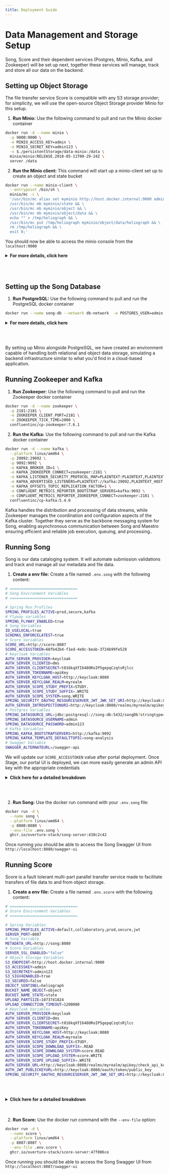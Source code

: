 ```yaml
---
title: Deployment Guide
---
```


# Data Management and Storage Setup

Song, Score and their dependent services (Postgres, Minio, Kafka, and Zookeeper) will be set up next, together these services will manage, track and store all our data on the backend. 

## Setting up Object Storage

The file transfer service Score is compatible with any S3 storage provider; for simplicity, we will use the open-source Object Storage provider Minio for this setup. 

1. **Run Minio:** Use the following command to pull and run the Minio docker container

```bash
docker run -d --name minio \
  -p 9000:9000 \
  -e MINIO_ACCESS_KEY=admin \
  -e MINIO_SECRET_KEY=admin123 \
  -v $./persistentStorage/data-minio:/data \
  minio/minio:RELEASE.2018-05-11T00-29-24Z \
  server /data
```

2. **Run the Minio client:** This command will start up a minio-client set up to create an object and state bucket

```bash
docker run --name minio-client \
  --entrypoint /bin/sh \
  minio/mc -c \
  '/usr/bin/mc alias set myminio http://host.docker.internal:9000 admin admin123 && \
  /usr/bin/mc mb myminio/state && \
  /usr/bin/mc mb myminio/object && \
  /usr/bin/mc mb myminio/object/data && \
  echo "" > /tmp/heliograph && \
  /usr/bin/mc put /tmp/heliograph myminio/object/data/heliograph && \
  rm /tmp/heliograph && \
  exit 0;'
```

You should now be able to access the minio console from the `localhost:9000`

<details>

  <summary><b>For more details, click here</b></summary>

<br></br>

### Minio Image

- The `-v $./persistentStorage/data-minio:/data` will store our uploaded mock file data in our local directory

### Minio Client Image


- **Alias:** `alias set myminio http://host.docker.internal:9000 admin admin123` creates an `alias` for the Minio server, with an `admin` user with a the password `admin123`


- **State Bucket:** `mb myminio/state` creates a bucket named "state". The "state" bucket is designated for storing application state data. This could include metadata about the objects stored in the "object" bucket


- **Object Bucket:** `mb myminio/object` creates another bucket named "object". The "object" bucket is intended for storing the actual content objects, such as VCFs, BAMs, etc. 


- **Data directory & Heliograph File:** The `put` command seeds an empty' heliograph' file within the object storage data folder. Score uses this dummy file to test that the server can successfully communicate with the storage provider and that your client can successfully retrieve files from it, too.

---

</details>

<br></br>

## Setting up the Song Database

1. **Run PostgreSQL:** Use the following command to pull and run the PostgreSQL docker container

```bash
docker run --name song-db --network db-network  -e POSTGRES_USER=admin -e POSTGRES_PASSWORD=admin123 -e POSTGRES_DB=songDb -v./persistentStorage/data-song-db:/var/lib/postgresql/data -d postgres:11.1
```
<details>

  <summary><b>For more details, click here</b></summary>

<br></br>

- This command runs a postgres image named `song-db` on the `db-network` with the username `admin`, password `admin123` and a database within it called `songDb`.


- We are including a defined persistent volume `-v ./persistentStorage/song-db-data:/var/lib/postgresql/data`. This volume will be a folder generated at runtime to serve as persistent storage, meaning the data in your database will persist regardless of the container's status, in this case, located in the root of the directory where you run the container

---
</details>

<br></br>

<Note title="Bringing it together">By setting up Minio alongside PostgreSQL, we have created an environment capable of handling both relational and object data storage, simulating a backend infrastructure similar to what you'd find in a cloud-based application.</Note>

## Running Zookeeper and Kafka

1. **Run Zookeeper:** Use the following command to pull and run the Zookeeper docker container

```bash
docker run -d --name zookeeper \
  -p 2181:2181 \
  -e ZOOKEEPER_CLIENT_PORT=2181 \
  -e ZOOKEEPER_TICK_TIME=2000 \
  confluentinc/cp-zookeeper:7.6.1
```

2. **Run the Kafka:** Use the following command to pull and run the Kafka docker container

```bash
docker run -d --name kafka \
  --platform linux/amd64 \
  -p 29092:29092 \
  -p 9092:9092 \
  -e KAFKA_BROKER_ID=1 \
  -e KAFKA_ZOOKEEPER_CONNECT=zookeeper:2181 \
  -e KAFKA_LISTENER_SECURITY_PROTOCOL_MAP=PLAINTEXT:PLAINTEXT,PLAINTEXT_HOST:PLAINTEXT \
  -e KAFKA_ADVERTISED_LISTENERS=PLAINTEXT://kafka:29092,PLAINTEXT_HOST://kafka:9092 \
  -e KAFKA_OFFSETS_TOPIC_REPLICATION_FACTOR=1 \
  -e CONFLUENT_METRICS_REPORTER_BOOTSTRAP_SERVERS=kafka:9092 \
  -e CONFLUENT_METRICS_REPORTER_ZOOKEEPER_CONNECT=zookeeper:2181 \
  confluentinc/cp-kafka:5.4.0

```

<Note title="What is this for?">Kafka handles the distribution and processing of data streams, while Zookeeper manages the coordination and configuration aspects of the Kafka cluster. Together they serve as the backbone messaging system for Song, enabling asynchronous communication between Song and Maestro ensuring efficient and reliable job execution, queuing, and processing..</Note>

## Running Song

Song is our data cataloging system. It will automate submission validations and track and manage all our metadata and file data.

1. **Create a env file:** Create a file named `.env.song` with the following content:

```bash
# ==============================
# Song Environment Variables
# ==============================

# Spring Run Profiles
SPRING_PROFILES_ACTIVE=prod,secure,kafka
# Flyway variables
SPRING_FLYWAY_ENABLED=true
# Song Variables
ID_USELOCAL=true
SCHEMAS_ENFORCELATEST=true
# Score Variables
SCORE_URL=http://score:8087
SCORE_ACCESSTOKEN=68fb42b4-f1ed-4e8c-beab-3724b99fe528
# Keycloak Variables
AUTH_SERVER_PROVIDER=keycloak
AUTH_SERVER_CLIENTID=dms
AUTH_SERVER_CLIENTSECRET=t016kqXfI648ORoIP5gepqCzqtsRjlcc
AUTH_SERVER_TOKENNAME=apiKey
AUTH_SERVER_KEYCLOAK_HOST=http://keycloak:8080
AUTH_SERVER_KEYCLOAK_REALM=myrealm
AUTH_SERVER_SCOPE_STUDY_PREFIX=STUDY.
AUTH_SERVER_SCOPE_STUDY_SUFFIX=.WRITE
AUTH_SERVER_SCOPE_SYSTEM=song.WRITE
SPRING_SECURITY_OAUTH2_RESOURCESERVER_JWT_JWK_SET_URI=http://keycloak:8080/realms/myrealm/protocol/openid-connect/certs
AUTH_SERVER_INTROSPECTIONURI=http://keycloak:8080/realms/myrealm/apikey/check_api_key/
# Postgres Variables
SPRING_DATASOURCE_URL=jdbc:postgresql://song-db:5432/songDb?stringtype=unspecified
SPRING_DATASOURCE_USERNAME=admin
SPRING_DATASOURCE_PASSWORD=admin123
# Kafka Variables
SPRING_KAFKA_BOOTSTRAPSERVERS=http://kafka:9092
SPRING_KAFKA_TEMPLATE_DEFAULTTOPIC=song-analysis
# Swagger Variable
SWAGGER_ALTERNATEURL=/swagger-api
```

<Note title="Score Access Token">We will update our `SCORE_ACCESSTOKEN` value after portal deployment. Once Stage, our portal UI is deployed, we can more easily generate an admin API key with the appropriate credentials</Note>

<details>

  <summary><b>Click here for a detailed breakdown</b></summary>

  <br></br>

#### Spring Run Profiles

- **Spring Run Profiles** activates specific profiles for the application with defined configurations. Profiles and their specified enviorment variables are defined in the [Song server application.yml](https://github.com/overture-stack/SONG/blob/develop/song-server/src/main/resources/application.yml). 


| Profile       | Description                                                                                                                                                                                                 |
|---------------|------------------------------------------------------------------------------------------------------------------------------------------------------------------------------------------------------|
| `prod`        | Optimized for production use with minimal initialization and direct database connections.                                                                                                                                                   |
| `secure`      | Focuses on security with OAuth2 JWTs for API protection. This profile calls for a public key location for JWT verification and an introspection URI for authenticating clients.                                                                   |
| `kafka`       | Targets Kafka integration, specifying Kafka bootstrap servers and a default topic for message exchange. Does not include specific configurations for other services or security settings.                               |

#### Flyway Variables

- `SPRING_FLYWAY_ENABLED` enables the initialization of the Song database with a Flyway database migration, setting up the necessary tables for API interactions. This migration utilizes SQL scripts located within Song and [found here](https://github.com/overture-stack/SONG/tree/develop/song-server/src/main/resources/db/migration). Without this setting, the database would remain uninitialized, leading to generic SQL errors (SQL Error: 0) with a SQLState of 42P01, corresponding to an undefined_table


#### Song Variables

- `ID_USELOCAL` This mode indicates that Song will handle ID management internally, storing identifiers within its own system. Song can also be configured to use external ID management, for more information see our documentation for [ID management in Song](https://www.overture.bio/documentation/song/installation/configuration/id/)


- `SCHEMAS_ENFORCELATEST` by setting `true`, the Song server will enforce that data conforms to the latest schema versions. Conversely, if set to `false`, data can be submitted to any schema version specified with the metadata submission. For more information, see our [documentation on Song Schema Management](https://www.overture.bio/documentation/song/admin/schemas/)


#### Score Variables

- The `SCORE_URL` specifies the future URL of the Score service (`http://host.docker.internal:8087`)


- `SCORE_ACCESSTOKEN` used by Song for authorized communicatation with Score. For example, during data publication Song will need to call Score to check if object’s exists before publishing this access token, generated by Keycloak, encodes the permissions neccesary to communicate securly.

#### Keycloak Variables

- `AUTH_SERVER_PROVIDER` specifies the authentication server provider, in this case, Keycloak


- `AUTH_SERVER_CLIENTID` the client ID assigned to the application by Keycloak. This identifier is used by the application to authenticate itself to the Keycloak server


- `AUTH_SERVER_CLIENTSECRET` the client secret associated with the client ID. This secret is used by the application to prove its identity to the Keycloak server


- `AUTH_SERVER_TOKENNAME`: the name of the token issued by Keycloak. This token is used by the application to authenticate subsequent requests to protected resources


- `AUTH_SERVER_KEYCLOAK_HOST` the URL where the Keycloak server is hosted


- `AUTH_SERVER_KEYCLOAK_REALM` the realm in Keycloak that contains the users and roles. The realm encapsulates the grouping of applications and users configured to Keycloak for this application


- `AUTH_SERVER_SCOPE_STUDY_PREFIX` the prefix added to the scope claim in the token. Scopes define the level of access granted to the token holder. In this case, it indicates a specific type of access related to studies


- `AUTH_SERVER_SCOPE_STUDY_SUFFIX` the suffix added to the scope claim in the token, further defining the level of access. Here, it specifies write access to study-related resources


- `AUTH_SERVER_SCOPE_SYSTEM` is the scope for system-level permissions, indicating write access to system resources managed by the application


- `SPRING_SECURITY_OAUTH2_RESOURCESERVER_JWT_JWK_SET_URI` is the URL where the JSON Web Key Set (JWS) for the JWT tokens is located. This key set is used by the application to validate the signature of the JWT tokens issued by Keycloak


- `AUTH_SERVER_INTROSPECTIONURI`: the URL used by the application to check the validity of a token against the Keycloak server. Introspection allows the application to verify that a token has not been revoked or expired

#### PostgreSQL connection details

- `SPRING_DATASOURCE_URL`, `SPRING_DATASOURCE_USERNAME`, `SPRING_DATASOURCE_PASSWORD` are the connection details for the PostgreSQL database. The value for the `SPRING_DATASOURCE_URL` needs to be appended with  `?stringtype=unspecified` (Song as it is coded requires string type to be unspecified to interact with JSONb columns)

#### Kafka Variables

- `SPRING_KAFKA_BOOTSTRAP-SERVERS` and `SPRING_KAFKA_TEMPLATE_DEFAULT-TOPIC` specifies the bootstrap servers and default topics for message publishing

#### Custom Swagger URL

- `SWAGGER_ALTERNATEURL` specifies an custome URL for accessing the Swagger UI (`/swagger-ui`)

<br></br>

---
</details>

<br></br>

2. **Run Song:** Use the docker run command with your `.env.song` file:

```bash
docker run -d \
  --name song \
  --platform linux/amd64 \
  -p 8080:8080 \
  --env-file .env.song \
  ghcr.io/overture-stack/song-server:438c2c42
```

Once running you should be able to access the Song Swagger UI from `http://localhost:8080/swagger-ui`

## Running Score

Score is a fault tolerant multi-part parallel transfer service made to facilitate transfers of file data to and from object storage.      

1. **Create a env file:** Create a file named `.env.score` with the following content:

```bash
# ==============================
# Score Environment Variables
# ==============================

# Spring Variables
SPRING_PROFILES_ACTIVE=default,collaboratory,prod,secure,jwt
SERVER_PORT=8087
# Song Variable
METADATA_URL=http://song:8080
# Score Variables
SERVER_SSL_ENABLED="false"
# Object Storage Variables
S3_ENDPOINT=http://host.docker.internal:9000
S3_ACCESSKEY=admin
S3_SECRETKEY=admin123
S3_SIGV4ENABLED=true
S3_SECURED=false
OBJECT_SENTINEL=heliograph
BUCKET_NAME_OBJECT=object
BUCKET_NAME_STATE=state
UPLOAD_PARTSIZE=1073741824
UPLOAD_CONNECTION_TIMEOUT=1200000
# Keycloak Variables
AUTH_SERVER_PROVIDER=keycloak
AUTH_SERVER_CLIENTID=dms
AUTH_SERVER_CLIENTSECRET=t016kqXfI648ORoIP5gepqCzqtsRjlcc
AUTH_SERVER_TOKENNAME=apiKey
AUTH_SERVER_KEYCLOAK_HOST=http://keycloak:8080
AUTH_SERVER_KEYCLOAK_REALM=myrealm
AUTH_SERVER_SCOPE_STUDY_PREFIX=STUDY.            
AUTH_SERVER_SCOPE_DOWNLOAD_SUFFIX=.READ
AUTH_SERVER_SCOPE_DOWNLOAD_SYSTEM=score.READ
AUTH_SERVER_SCOPE_UPLOAD_SYSTEM=score.WRITE
AUTH_SERVER_SCOPE_UPLOAD_SUFFIX=.WRITE
AUTH_SERVER_URL=http://keycloak:8080/realms/myrealm/apikey/check_api_key/      
AUTH_JWT_PUBLICKEYURL=http://keycloak:8080/oauth/token/public_key
SPRING_SECURITY_OAUTH2_RESOURCESERVER_JWT_JWK_SET_URI=http://keycloak:8080/realms/myrealm/protocol/openid-connect/certs
```

<br></br>
<details>
  <summary><b>Click here for a detailed breakdown</b></summary>
<br></br>

#### Spring Run Profiles

- **Spring Run Profiles** activates specific profiles for the application with defined configurations. Profiles and their specified enviorment variables are defined in the [Score server application.yml](https://github.com/overture-stack/score/blob/develop/score-server/src/main/resources/application.yml). The profiles used here are summarized below

| Profile       | Description                                                                                                                                                                                                 |
|---------------|------------------------------------------------------------------------------------------------------------------------------------------------------------------------------------------------------|
| `collaboratory` | Configures the service for use with the Cancer Collaboratory, including S3 endpoint, metadata server URL, and legacy mode settings.                                                            |
| `prod`        | Optimizes the service for production use, enabling S3 security features and specifying the metadata server URL.                                                                                           |
| `secure`      | Implements OAuth authentication, specifying the authentication server URL, token name, client ID, client secret, and scopes for download and upload operations.                                  |
| `JWT`      |  The JWT (JSON Web Token) profile is used to configure the authentication method based on JWT. This profile includes settings to obtain the public key for token validation from an OAuth server.                             |


#### Song & Score Variables

  - `SERVER_PORT` and `SERVER_SSL_ENABLED` specifies the port for the Score service (`8087`) and disables SSL (`false`), indicating HTTP communication.


  - `METADATA_URL` points to the url for our previously deployed song-server at `http://song:8080`

#### Object Storage Variables

- `S3_ENDPOINT`, `S3_ACCESSKEY`, `S3_SECRETKEY`, `BUCKET_NAME_OBJECT`, `BUCKET_NAME_STATE` defines access to object storage, including the endpoint (`minio:9001`), access key (`admin`), secret key (`admin123`), bucket names for objects (`object`) and state (`state`)


- `UPLOAD_PARTSIZE` specifies the maximum size of individual parts when uploading large files to an object storage service. Large files are typically split into smaller parts to facilitate parallel uploads and to manage network bandwidth efficiently. If network bandwidth is limited, smaller part sizes might be beneficial to keep the upload process moving quickly. On the other hand, if the application requires high throughput and can afford to wait longer for uploads to complete, larger part sizes might be preferable.


- `UPLOAD_CONNECTION_TIMEOUT` This variable sets the timeout duration for establishing a connection to the object storage service during the upload process. It is measured in milliseconds (ms). Adjusting the connection timeout allows for fine-tuning the application's tolerance for network latency and variability. 
    
#### Keycloak Variables

- **Authentication Configuration**: Specifies the authentication server provider (`Keycloak`), the Keycloak server's host (`http://keycloak:8080`), and the realm (`myrealm`) that contains the users and roles. This setup is crucial for securing applications by directing them to the correct Keycloak instance and realm for authentication and authorization processes.


- **Token and Client Details**: Defines the token name (`apiKey`), client ID (`score`), and client secret (`scoresecret`) used for authentication. These elements are essential for establishing a secure connection between the application and the Keycloak server, ensuring that only authorized applications can access protected resources.


- **Scope Definitions**: Outlines the scopes for study, download, and upload operations, specifying prefixes and suffixes that indicate the level of access granted to the token holder. These scopes are critical for defining the permissions associated with the tokens, controlling what actions can be performed by the authenticated users.


- **Introspection and JWT Validation**: Provides the URL for checking the validity of a token (`http://keycloak:8080/realms/myrealm/apikey/check_api_key/`) and the location of the JSON Web Key Set (JWS) for validating JWT tokens (`http://keycloak:8080/realms/myrealm/protocol/openid-connect/certs`). These mechanisms ensure that tokens are valid and have not been tampered with, maintaining the security of the authentication process.

<br></br>

---
</details>
<br></br>

2. **Run Score:** Use the docker run command with the `--env-file` option:

```bash
docker run -d \
  --name score \
  --platform linux/amd64 \
  -p 8087:8087 \
  --env-file .env.score \
  ghcr.io/overture-stack/score-server:47f006ce
```

Once running you should be able to access the Song Swagger UI from `http://localhost:8087/swagger-ui`
